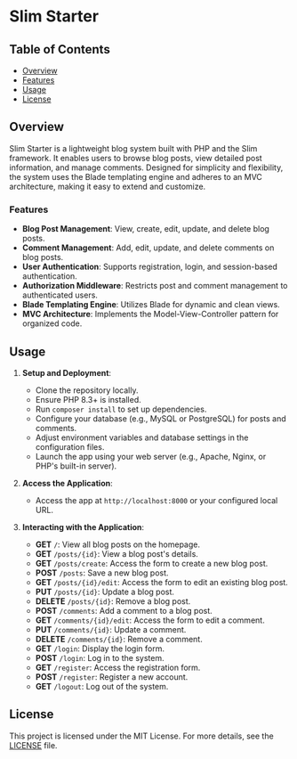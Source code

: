 # Slim Starter

## Table of Contents

- [Overview](#overview)
- [Features](#features)
- [Usage](#usage)
- [License](#license)

## Overview
Slim Starter is a lightweight blog system built with PHP and the Slim framework. It enables users to browse blog posts, view detailed post information, and manage comments. Designed for simplicity and flexibility, the system uses the Blade templating engine and adheres to an MVC architecture, making it easy to extend and customize.

### Features
- **Blog Post Management**: View, create, edit, update, and delete blog posts.
- **Comment Management**: Add, edit, update, and delete comments on blog posts.
- **User Authentication**: Supports registration, login, and session-based authentication.
- **Authorization Middleware**: Restricts post and comment management to authenticated users.
- **Blade Templating Engine**: Utilizes Blade for dynamic and clean views.
- **MVC Architecture**: Implements the Model-View-Controller pattern for organized code.

## Usage
1. **Setup and Deployment**:
    - Clone the repository locally.
    - Ensure PHP 8.3+ is installed.
    - Run `composer install` to set up dependencies.
    - Configure your database (e.g., MySQL or PostgreSQL) for posts and comments.
    - Adjust environment variables and database settings in the configuration files.
    - Launch the app using your web server (e.g., Apache, Nginx, or PHP's built-in server).

2. **Access the Application**:
    - Access the app at `http://localhost:8000` or your configured local URL.

3. **Interacting with the Application**:
    - **GET** `/`: View all blog posts on the homepage.
    - **GET** `/posts/{id}`: View a blog post's details.
    - **GET** `/posts/create`: Access the form to create a new blog post.
    - **POST** `/posts`: Save a new blog post.
    - **GET** `/posts/{id}/edit`: Access the form to edit an existing blog post.
    - **PUT** `/posts/{id}`: Update a blog post.
    - **DELETE** `/posts/{id}`: Remove a blog post.
    - **POST** `/comments`: Add a comment to a blog post.
    - **GET** `/comments/{id}/edit`: Access the form to edit a comment.
    - **PUT** `/comments/{id}`: Update a comment.
    - **DELETE** `/comments/{id}`: Remove a comment.
    - **GET** `/login`: Display the login form.
    - **POST** `/login`: Log in to the system.
    - **GET** `/register`: Access the registration form.
    - **POST** `/register`: Register a new account.
    - **GET** `/logout`: Log out of the system.

## License
This project is licensed under the MIT License. For more details, see the [LICENSE](LICENSE) file.